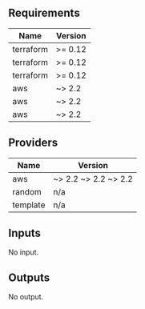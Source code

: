 ## Requirements

| Name | Version |
|------|---------|
| terraform | >= 0.12 |
| terraform | >= 0.12 |
| terraform | >= 0.12 |
| aws | ~> 2.2 |
| aws | ~> 2.2 |
| aws | ~> 2.2 |

## Providers

| Name | Version |
|------|---------|
| aws | ~> 2.2 ~> 2.2 ~> 2.2 |
| random | n/a |
| template | n/a |

## Inputs

No input.

## Outputs

No output.


